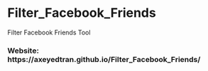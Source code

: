 # Filter_Facebook_Friends
Filter Facebook Friends Tool
<h3> Website: https://axeyedtran.github.io/Filter_Facebook_Friends/</h3>
